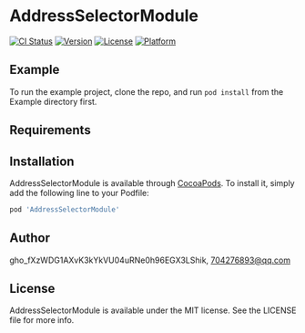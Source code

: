 # AddressSelectorModule

[![CI Status](https://img.shields.io/travis/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/AddressSelectorModule.svg?style=flat)](https://travis-ci.org/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/AddressSelectorModule)
[![Version](https://img.shields.io/cocoapods/v/AddressSelectorModule.svg?style=flat)](https://cocoapods.org/pods/AddressSelectorModule)
[![License](https://img.shields.io/cocoapods/l/AddressSelectorModule.svg?style=flat)](https://cocoapods.org/pods/AddressSelectorModule)
[![Platform](https://img.shields.io/cocoapods/p/AddressSelectorModule.svg?style=flat)](https://cocoapods.org/pods/AddressSelectorModule)

## Example

To run the example project, clone the repo, and run `pod install` from the Example directory first.

## Requirements

## Installation

AddressSelectorModule is available through [CocoaPods](https://cocoapods.org). To install
it, simply add the following line to your Podfile:

```ruby
pod 'AddressSelectorModule'
```

## Author

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, 704276893@qq.com

## License

AddressSelectorModule is available under the MIT license. See the LICENSE file for more info.
